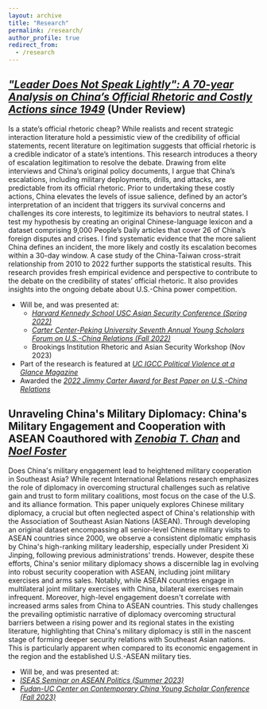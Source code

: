 ```yaml
---
layout: archive
title: "Research"
permalink: /research/
author_profile: true
redirect_from:
  - /research
---
```

*["Leader Does Not Speak Lightly": A 70-year Analysis on China’s Official Rhetoric and Costly Actions since 1949](https://drive.google.com/file/d/17K-MvOhBuO9MCSTrLLh32doILQ7BRgEC/view?usp=drive_link)* (Under Review)
------
Is a state’s official rhetoric cheap? While realists and recent strategic interaction literature hold a pessimistic view of the credibility of official statements, recent literature on legitimation suggests that official rhetoric is a credible indicator of a state’s intentions. This research introduces a theory of escalation legitimation to resolve the debate. Drawing from elite interviews and China’s original policy documents, I argue that China’s escalations, including military deployments, drills, and attacks, are predictable from its official rhetoric. Prior to undertaking these costly actions, China elevates the levels of issue salience, defined by an actor’s interpretation of an incident that triggers its survival concerns and challenges its core interests, to legitimize its behaviors to neutral states. I test my hypothesis by creating an original Chinese-language lexicon and a dataset comprising 9,000 People’s Daily articles that cover 26 of China’s foreign disputes and crises. I find systematic evidence that the more salient China defines an incident, the more likely and costly its escalation becomes within a 30-day window. A case study of the China-Taiwan cross-strait relationship from 2010 to 2022 further supports the statistical results. This research provides fresh empirical evidence and perspective to contribute to the debate on the credibility of states’ official rhetoric. It also provides insights into the ongoing debate about U.S.-China power competition.

- Will be, and was presented at: 
  - *[Harvard Kennedy School USC Asian Security Conference (Spring 2022)](https://dornsife.usc.edu/ksi/us-asia-grand-strategy-fellowship/)*
  - *[Carter Center-Peking University Seventh Annual Young Scholars Forum on U.S.-China Relations (Fall 2022)](https://meizhong.report/wp-content/uploads/2022/09/seventh-ysf-poster.pdf)*
  - Brookings Institution Rhetoric and Asian Security Workshop (Nov 2023)
- Part of the research is featured at *[UC IGCC Political Violence at a Glance Magazine](https://politicalviolenceataglance.org/2022/08/02/nancy-pelosis-potential-visit-to-taiwan-and-the-risk-of-escalation/)*
- Awarded the *[2022 Jimmy Carter Award for Best Paper on U.S.-China Relations](https://uscnpm.org/2022/10/11/announcing-the-winners-2022-young-scholars-forum-on-us-china-relations/)*



Unraveling China's Military Diplomacy: China's Military Engagement and Cooperation with ASEAN Coauthored with *[Zenobia T. Chan](http://www.zenobiachan.com/)* and *[Noel Foster](https://www.noelfoster.com/)*
------
Does China's military engagement lead to heightened military cooperation in Southeast Asia? While recent International Relations research emphasizes the role of diplomacy in overcoming structural challenges such as relative gain and trust to form military coalitions, most focus on the case of the U.S. and its alliance formation. This paper uniquely explores Chinese military diplomacy, a crucial but often neglected aspect of China's relationship with the Association of Southeast Asian Nations (ASEAN). Through developing an original dataset encompassing all senior-level Chinese military visits to ASEAN countries since 2000, we observe a consistent diplomatic emphasis by China's high-ranking military leadership, especially under President Xi Jinping, following previous administrations' trends. However, despite these efforts, China's senior military diplomacy shows a discernible lag in evolving into robust security cooperation with ASEAN, including joint military exercises and arms sales. Notably, while ASEAN countries engage in multilateral joint military exercises with China, bilateral exercises remain infrequent. Moreover, high-level engagement doesn't correlate with increased arms sales from China to ASEAN countries. This study challenges the prevailing optimistic narrative of diplomacy overcoming structural barriers between a rising power and its regional states in the existing literature, highlighting that China's military diplomacy is still in the nascent stage of forming deeper security relations with Southeast Asian nations. This is particularly apparent when compared to its economic engagement in the region and the established U.S.-ASEAN military ties.
 - Will be, and was presented at: 
  - *[ISEAS Seminar on ASEAN Politics (Summer 2023)]([https://dornsife.usc.edu/ksi/us-asia-grand-strategy-fellowship/](https://www.iseas.edu.sg/events/upcoming-events/))*
  - *[Fudan-UC Center on Contemporary China Young Scholar Conference (Fall 2023)](https://china.ucsd.edu/_files/21china_young-scholars-conference_cfp-2023.pdf)*



